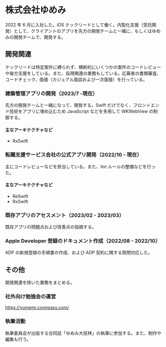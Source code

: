 # 株式会社ゆめみ

2022 年 6 月に入社した。iOS テックリードとして働く。内製化支援（受託開発）として、クライアントのアプリを先方の開発チームと一緒に、もしくはゆめみの開発チームで、開発する。

## 開発関連

テックリードは特定案件に縛られず、横断的にいくつかの案件のコードレビューや後方支援をしている。また、採用関連の業務もしている。応募者の書類審査、コードチェック、面接（カジュアル面談および一次面接）を行っている。

### 建築管理アプリの開発（2023/7 -現在）

先方の開発チームと一緒になって、開発する。Swift だけでなく、フロントエンド技術をアプリに埋め込むため JavaScript などを多用して WKWebView の制御する。

#### 主なアーキテクチャなど

- RxSwift

### 転職支援サービス会社の公式アプリ開発（2022/10 - 現在）

主にコードレビューなどを担当している。また、lint ルールの整備などを行った。

#### 主なアーキテクチャなど

- ReSwift
- RxSwift

### 既存アプリのアセスメント（2023/02 - 2023/03）

既存アプリの問題点および改善点の指摘する。

### Apple Developer 登録のドキュメント作成（2022/08 - 2022/10）

ADP の新規登録の手順書の作成、および ADP 契約に関する質問対応した。

## その他

開発関連を除いた業務をまとめる。

### 社外向け勉強会の運営

https://yumemi.connpass.com/

### 執筆活動

執筆委員会が出版する合同誌「ゆめみ大技林」の執筆に参加する。また、制作や編集も行う。

<!-- - 2023/01 -
    - 03 - 04 技術書典へ向けて執筆
    - 05/21 技術書典14 寄稿＆オフラインブースでの売り子
    - 09/01（予定） iOSDC Japan 2023 パンフレット記事への寄稿 -->
